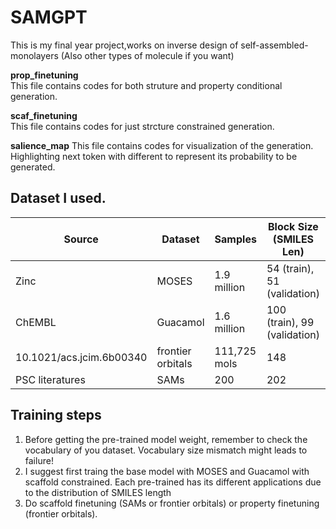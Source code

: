 # SAMGPT

This is my final year project,works on inverse design of self-assembled-monolayers (Also other types of molecule if you want)

**prop_finetuning**\
This file contains codes for both struture and property conditional generation.

**scaf_finetuning**\
This file contains codes for just strcture constrained generation.

**salience_map**
This file contains codes for visualization of the generation. Highlighting next token with different to represent its probability to be generated.


## Dataset I used.

| Source                        | Dataset             | Samples          | Block Size (SMILES Len)         | Maximum Scaffold Length |
|-------------------------------|---------------------|------------------|---------------------------------|---------------------------|
| Zinc                          |       MOSES         | 1.9 million      | 54 (train), 51 (validation)      | 48                          |
| ChEMBL                        |      Guacamol       | 1.6 million      | 100 (train), 99 (validation)     | 100                       |
| 10.1021/acs.jcim.6b00340      | frontier orbitals   | 111,725 mols     | 148                              | 115                      |
| PSC literatures               | SAMs                | 200              | 202                              | 123                       |


## Training steps
1. Before getting the pre-trained model weight, remember to check the vocabulary of you dataset. Vocabulary size mismatch might leads to failure!
2. I suggest first traing the base model with MOSES and Guacamol with scaffold constrained. Each pre-trained has its different applications due to the distribution of SMILES length
3. Do scaffold finetuning (SAMs or frontier orbitals) or property finetuning (frontier orbitals).
